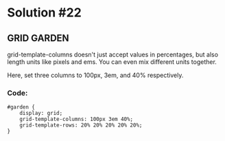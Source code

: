
# Solution #22

## GRID GARDEN

grid-template-columns doesn't just accept values in percentages, but also length units like pixels and ems. You can even mix different units together.

Here, set three columns to 100px, 3em, and 40% respectively.

### Code: 

```
#garden {
    display: grid;
    grid-template-columns: 100px 3em 40%;
    grid-template-rows: 20% 20% 20% 20% 20%;
}
```